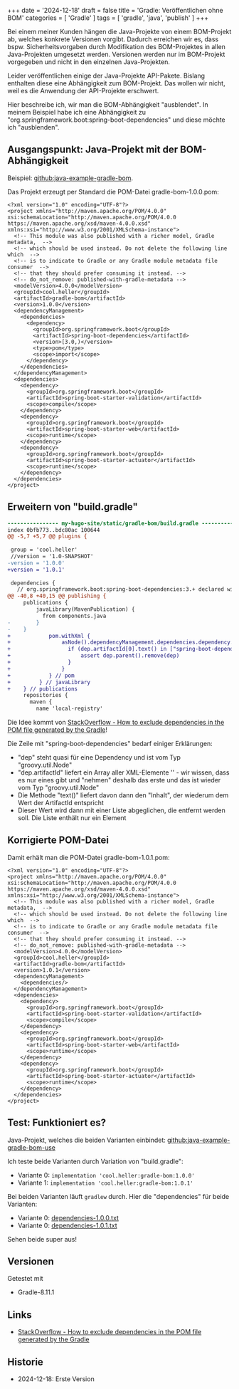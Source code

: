 +++
date = '2024-12-18'
draft = false
title = 'Gradle: Veröffentlichen ohne BOM'
categories = [ 'Gradle' ]
tags = [ 'gradle', 'java', 'publish' ]
+++

<!--
Gradle: Veröffentlichen ohne BOM
================================
-->

Bei einem meiner Kunden hängen die Java-Projekte
von einem BOM-Projekt ab, welches konkrete Versionen
vorgibt. Dadurch erreichen wir es, dass bspw. Sicherheitsvorgaben
durch Modifikation des BOM-Projektes in allen Java-Projekten
umgesetzt werden. Versionen werden nur im BOM-Projekt vorgegeben
und nicht in den einzelnen Java-Projekten.

Leider veröffentlichen einige der Java-Projekte API-Pakete.
Bislang enthalten diese eine Abhängigkeit zum BOM-Projekt.
Das wollen wir nicht, weil es die Anwendung der API-Projekte
erschwert.

Hier beschreibe ich, wir man die BOM-Abhängigkeit "ausblendet".
In meinem Beispiel habe ich eine Abhängigkeit zu
"org.springframework.boot:spring-boot-dependencies"
und diese möchte ich "ausblenden".

<!--more-->

Ausgangspunkt: Java-Projekt mit der BOM-Abhängigkeit
----------------------------------------------------

Beispiel: [github:java-example-gradle-bom](git@github.com:uli-heller/java-example-gradle-bom.git).

Das Projekt erzeugt per Standard die POM-Datei gradle-bom-1.0.0.pom:

```
<?xml version="1.0" encoding="UTF-8"?>
<project xmlns="http://maven.apache.org/POM/4.0.0" xsi:schemaLocation="http://maven.apache.org/POM/4.0.0 https://maven.apache.org/xsd/maven-4.0.0.xsd" xmlns:xsi="http://www.w3.org/2001/XMLSchema-instance">
  <!-- This module was also published with a richer model, Gradle metadata,  -->
  <!-- which should be used instead. Do not delete the following line which  -->
  <!-- is to indicate to Gradle or any Gradle module metadata file consumer  -->
  <!-- that they should prefer consuming it instead. -->
  <!-- do_not_remove: published-with-gradle-metadata -->
  <modelVersion>4.0.0</modelVersion>
  <groupId>cool.heller</groupId>
  <artifactId>gradle-bom</artifactId>
  <version>1.0.0</version>
  <dependencyManagement>
    <dependencies>
      <dependency>
        <groupId>org.springframework.boot</groupId>
        <artifactId>spring-boot-dependencies</artifactId>
        <version>[3.0,)</version>
        <type>pom</type>
        <scope>import</scope>
      </dependency>
    </dependencies>
  </dependencyManagement>
  <dependencies>
    <dependency>
      <groupId>org.springframework.boot</groupId>
      <artifactId>spring-boot-starter-validation</artifactId>
      <scope>compile</scope>
    </dependency>
    <dependency>
      <groupId>org.springframework.boot</groupId>
      <artifactId>spring-boot-starter-web</artifactId>
      <scope>runtime</scope>
    </dependency>
    <dependency>
      <groupId>org.springframework.boot</groupId>
      <artifactId>spring-boot-starter-actuator</artifactId>
      <scope>runtime</scope>
    </dependency>
  </dependencies>
</project>
```

Erweitern von "build.gradle"
----------------------------

```diff
---------------- my-hugo-site/static/gradle-bom/build.gradle -----------------
index 0bfb773..bdc80ac 100644
@@ -5,7 +5,7 @@ plugins {
 
 group = 'cool.heller'
 //version = '1.0-SNAPSHOT'
-version = '1.0.0'
+version = '1.0.1'
 
 dependencies {
   // org.springframework.boot:spring-boot-dependencies:3.+ declared with a Maven incompatible version notation
@@ -40,8 +40,15 @@ publishing {
     publications {
         javaLibrary(MavenPublication) {
           from components.java
-        }
-    }
+            pom.withXml {
+                asNode().dependencyManagement.dependencies.dependency.each { dep ->
+                  if (dep.artifactId[0].text() in ["spring-boot-dependencies", /*"slf4j-log4j12"*/]) {
+                      assert dep.parent().remove(dep)
+                  }
+                }
+            } // pom
+         } // javaLibrary
+    } // publications
     repositories {
       maven {
         name 'local-registry'
```

Die Idee kommt von [StackOverflow - How to exclude dependencies in the POM file generated by the Gradle](https://stackoverflow.com/questions/29147643/how-to-exclude-dependencies-in-the-pom-file-generated-by-the-gradle)!

Die Zeile mit "spring-boot-dependencies" bedarf einiger Erklärungen:

- "dep" steht quasi für eine Dependency und ist vom Typ "groovy.util.Node"
- "dep.artifactId" liefert ein Array aller XML-Elemente '<artifactId>' - wir wissen, dass es nur eines
  gibt und "nehmen" deshalb das erste und das ist wieder vom Typ "groovy.util.Node"
- Die Methode "text()" liefert davon dann den "Inhalt", der wiederum dem Wert der ArtifactId entspricht
- Dieser Wert wird dann mit einer Liste abgeglichen, die entfernt werden soll. Die Liste enthält
  nur ein Element

Korrigierte POM-Datei
---------------------

Damit erhält man die POM-Datei gradle-bom-1.0.1.pom:

```
<?xml version="1.0" encoding="UTF-8"?>
<project xmlns="http://maven.apache.org/POM/4.0.0" xsi:schemaLocation="http://maven.apache.org/POM/4.0.0 https://maven.apache.org/xsd/maven-4.0.0.xsd" xmlns:xsi="http://www.w3.org/2001/XMLSchema-instance">
  <!-- This module was also published with a richer model, Gradle metadata,  -->
  <!-- which should be used instead. Do not delete the following line which  -->
  <!-- is to indicate to Gradle or any Gradle module metadata file consumer  -->
  <!-- that they should prefer consuming it instead. -->
  <!-- do_not_remove: published-with-gradle-metadata -->
  <modelVersion>4.0.0</modelVersion>
  <groupId>cool.heller</groupId>
  <artifactId>gradle-bom</artifactId>
  <version>1.0.1</version>
  <dependencyManagement>
    <dependencies/>
  </dependencyManagement>
  <dependencies>
    <dependency>
      <groupId>org.springframework.boot</groupId>
      <artifactId>spring-boot-starter-validation</artifactId>
      <scope>compile</scope>
    </dependency>
    <dependency>
      <groupId>org.springframework.boot</groupId>
      <artifactId>spring-boot-starter-web</artifactId>
      <scope>runtime</scope>
    </dependency>
    <dependency>
      <groupId>org.springframework.boot</groupId>
      <artifactId>spring-boot-starter-actuator</artifactId>
      <scope>runtime</scope>
    </dependency>
  </dependencies>
</project>
```

Test: Funktioniert es?
----------------------

Java-Projekt, welches die beiden Varianten einbindet: [github:java-example-gradle-bom-use](git@github.com:uli-heller/java-example-gradle-bom-use.git)

Ich teste beide Varianten durch Variation von "build.gradle":

- Variante 0: `implementation 'cool.heller:gradle-bom:1.0.0'`
- Variante 1: `implementation 'cool.heller:gradle-bom:1.0.1'`

Bei beiden Varianten läuft `gradlew` durch.
Hier die "dependencies" für beide Varianten:

- Variante 0: [dependencies-1.0.0.txt](/gradle-bom-use/dependencies-1.0.0.txt)
- Variante 0: [dependencies-1.0.1.txt](/gradle-bom-use/dependencies-1.0.1.txt)

Sehen beide super aus!

Versionen
---------

Getestet mit

- Gradle-8.11.1

Links
-----

- [StackOverflow - How to exclude dependencies in the POM file generated by the Gradle](https://stackoverflow.com/questions/29147643/how-to-exclude-dependencies-in-the-pom-file-generated-by-the-gradle)

Historie
--------

- 2024-12-18: Erste Version
